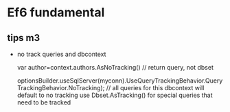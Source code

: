 # Ef6 fundamental

## tips m3

-   no track queries and dbcontext

    var author=context.authors.AsNoTracking() // return query, not dbset

    optionsBuilder.useSqlServer(myconn).UseQueryTrackingBehavior.QueryTrackingBehavior.NoTracking);  // all queries for this dbcontext will default to no tracking
        use Dbset.AsTracking() for special queries that need to be tracked

        